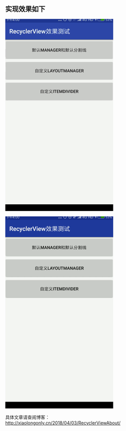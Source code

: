## 实现效果如下

![rv](https://github.com/guoxiaolongonly/RecyclerViewDemo/blob/master/screen/1.gif?raw=true)

![rv](https://github.com/guoxiaolongonly/RecyclerViewDemo/blob/master/screen/2.gif?raw=true)


具体文章请查阅博客：http://xiaolongonly.cn/2018/04/03/RecyclerViewAbout/
